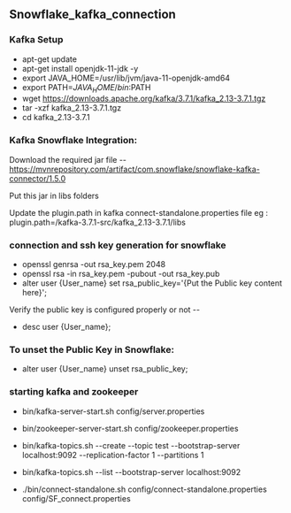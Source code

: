 ## Snowflake_kafka_connection

### Kafka Setup 

* apt-get update
* apt-get install openjdk-11-jdk -y
* export JAVA_HOME=/usr/lib/jvm/java-11-openjdk-amd64
* export PATH=$JAVA_HOME/bin:$PATH
* wget https://downloads.apache.org/kafka/3.7.1/kafka_2.13-3.7.1.tgz
* tar -xzf kafka_2.13-3.7.1.tgz
* cd kafka_2.13-3.7.1


### Kafka Snowflake Integration:

Download the required jar file -- https://mvnrepository.com/artifact/com.snowflake/snowflake-kafka-connector/1.5.0

Put this jar in libs folders

Update the plugin.path in kafka connect-standalone.properties file
eg : plugin.path=/kafka-3.7.1-src/kafka_2.13-3.7.1/libs



### connection and ssh key generation for snowflake

* openssl genrsa -out rsa_key.pem 2048
* openssl rsa -in rsa_key.pem -pubout -out rsa_key.pub
* alter user {User_name} set rsa_public_key='{Put the Public key content here}';
  
Verify the public key is configured properly or not --
* desc user {User_name};

### To unset the Public Key in Snowflake:
* alter user {User_name} unset rsa_public_key;


### starting kafka and zookeeper

*  bin/kafka-server-start.sh config/server.properties
*  bin/zookeeper-server-start.sh config/zookeeper.properties

*   bin/kafka-topics.sh --create --topic test --bootstrap-server localhost:9092 --replication-factor 1 --partitions 1
*   bin/kafka-topics.sh --list --bootstrap-server localhost:9092
*   ./bin/connect-standalone.sh config/connect-standalone.properties config/SF_connect.properties
